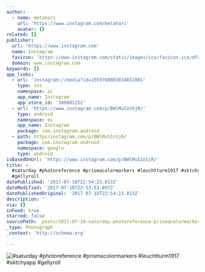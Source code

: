 ```yaml
---
author:
  - name: metahari
    url: 'https://www.instagram.com/metahari'
    avatar: {}
related: []
publisher:
  url: 'https://www.instagram.com'
  name: Instagram
  favicon: 'https://www.instagram.com/static/images/ico/favicon.ico/dfa85bb1fd63.ico'
  domain: www.instagram.com
keywords: []
app_links:
  - url: 'instagram://media?id=1559708803834652881'
    type: ios
    namespace: ai
    app_name: Instagram
    app_store_id: '389801252'
  - url: 'https://www.instagram.com/p/BWlMuS1nSjR/'
    type: android
    namespace: ai
    app_name: Instagram
    package: com.instagram.android
  - path: https/instagram.com/p/BWlMuS1nSjR/
    package: com.instagram.android
    namespace: google
    type: android
isBasedOnUrl: 'https://www.instagram.com/p/BWlMuS1nSjR/'
title: >-
  #saturday #photoreference #prismacolormarkers #leuchtturm1917 #sktchyapp
  #gellyroll
datePublished: '2017-07-18T22:54:23.813Z'
dateModified: '2017-07-18T22:53:53.897Z'
datePublishedOriginal: '2017-07-18T22:54:23.813Z'
description: ''
via: {}
inFeed: true
starred: false
sourcePath: _posts/2017-07-18-saturday-photoreference-prismacolormarkers-leuchtturm191.md
_type: Photograph
_context: 'http://schema.org'

---
```

![#saturday #photoreference #prismacolormarkers #leuchtturm1917 #sktchyapp #gellyroll](https://scontent.cdninstagram.com/t51.2885-15/s640x640/sh0.08/e35/20067440_177996749406387_2641735616701661184_n.jpg)